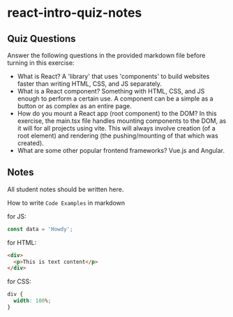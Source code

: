 # react-intro-quiz-notes

## Quiz Questions

Answer the following questions in the provided markdown file before turning in this exercise:

- What is React?
  A 'library' that uses 'components' to build websites faster than writing HTML, CSS, and JS separately.
- What is a React component?
  Something with HTML, CSS, and JS enough to perform a certain use. A component can be a simple as a button or as complex as an entire page.
- How do you mount a React app (root component) to the DOM?
  In this exercise, the main.tsx file handles mounting components to the DOM, as it will for all projects using vite. This will always involve creation (of a root element) and rendering (the pushing/mounting of that which was created).
- What are some other popular frontend frameworks?
  Vue.js and Angular.

## Notes

All student notes should be written here.

How to write `Code Examples` in markdown

for JS:

```javascript
const data = 'Howdy';
```

for HTML:

```html
<div>
  <p>This is text content</p>
</div>
```

for CSS:

```css
div {
  width: 100%;
}
```
